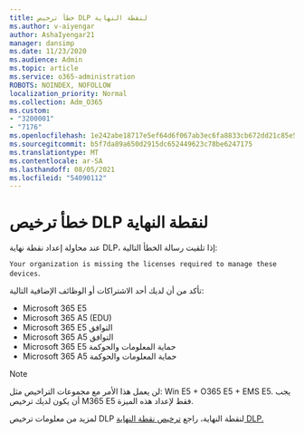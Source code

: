 ```yaml
---
title: خطأ ترخيص DLP لنقطة النهاية
ms.author: v-aiyengar
author: AshaIyengar21
manager: dansimp
ms.date: 11/23/2020
ms.audience: Admin
ms.topic: article
ms.service: o365-administration
ROBOTS: NOINDEX, NOFOLLOW
localization_priority: Normal
ms.collection: Adm_O365
ms.custom:
- "3200001"
- "7176"
ms.openlocfilehash: 1e242abe18717e5ef64d6f067ab3ec6fa8833cb672dd21c85e577ce640240ba0
ms.sourcegitcommit: b5f7da89a650d2915dc652449623c78be6247175
ms.translationtype: MT
ms.contentlocale: ar-SA
ms.lasthandoff: 08/05/2021
ms.locfileid: "54090112"
---
```

# <a name="endpoint-dlp-licensing-error"></a>خطأ ترخيص DLP لنقطة النهاية

عند محاولة إعداد نقطة نهاية DLP، إذا تلقيت رسالة الخطأ التالية:

`Your organization is missing the licenses required to manage these devices`.

تأكد من أن لديك أحد الاشتراكات أو الوظائف الإضافية التالية:

- Microsoft 365 E5
- Microsoft 365 A5 (EDU)
- Microsoft 365 E5 التوافق
- Microsoft 365 A5 التوافق
- Microsoft 365 E5 حماية المعلومات والحوكمة
- Microsoft 365 A5 حماية المعلومات والحوكمة

> [!NOTE]
> لن يعمل هذا الأمر مع مجموعات التراخيص مثل: Win E5 + O365 E5 + EMS E5. يجب أن يكون لديك ترخيص M365 E5 فقط لإعداد هذه الميزة.

لمزيد من معلومات ترخيص DLP لنقطة النهاية، راجع [ترخيص نقطة النهاية DLP.](https://docs.microsoft.com/microsoft-365/compliance/endpoint-dlp-getting-started#onboarding-devices-into-device-management)
